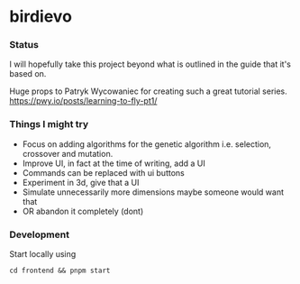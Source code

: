 # birdievo

### Status

I will hopefully take this project beyond what is outlined in the guide that it's based on.

Huge props to Patryk Wycowaniec for creating such a great tutorial series.
https://pwy.io/posts/learning-to-fly-pt1/


### Things I might try

- Focus on adding algorithms for the genetic algorithm i.e. selection, crossover and mutation.
- Improve UI, in fact at the time of writing, add a UI
- Commands can be replaced with ui buttons
- Experiment in 3d, give that a UI
- Simulate unnecessarily more dimensions maybe someone would want that
- OR abandon it completely (dont)

### Development

Start locally using

`cd frontend && pnpm start`